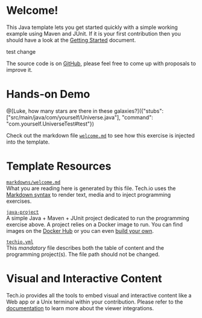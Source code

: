 # Welcome!

This Java template lets you get started quickly with a simple working example using Maven and JUnit. If it is your first contribution then you should have a look at the [Getting Started](/doc/getting-started-create-playground) document.

test change

The source code is on [GitHub](https://github.com/fdsCG/techio-java-template), please feel free to come up with proposals to improve it.

# Hands-on Demo

@[Luke, how many stars are there in these galaxies?]({"stubs": ["src/main/java/com/yourself/Universe.java"], "command": "com.yourself.UniverseTest#test"})

Check out the markdown file [`welcome.md`](https://github.com/fdsCG/techio-java-template/blob/master/markdowns/welcome.md) to see how this exercise is injected into the template.

# Template Resources

[`markdowns/welcome.md`](https://github.com/fdsCG/techio-java-template/blob/master/markdowns/welcome.md)  
What you are reading here is generated by this file. Tech.io uses the [Markdown syntax](/doc/reference-markdowns) to render text, media and to inject programming exercises.


[`java-project`](https://github.com/fdsCG/techio-java-template/tree/master/java-project)  
A simple Java + Maven + JUnit project dedicated to run the programming exercise above. A project relies on a Docker image to run. You can find images on the [Docker Hub](https://hub.docker.com/explore/) or you can even [build your own](/doc/reference-runner).


[`techio.yml`](https://github.com/fdsCG/techio-java-template/blob/master/techio.yml)  
This *mandatory* file describes both the table of content and the programming project(s). The file path should not be changed.


# Visual and Interactive Content

Tech.io provides all the tools to embed visual and interactive content like a Web app or a Unix terminal within your contribution. Please refer to the [documentation](/doc) to learn more about the viewer integrations.
